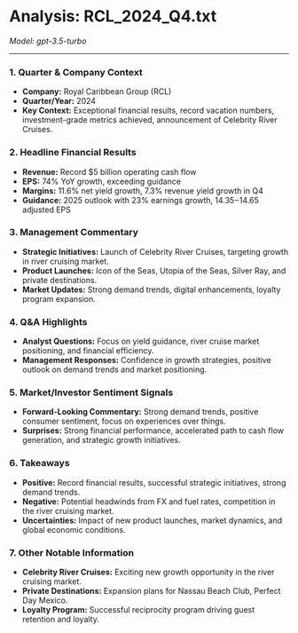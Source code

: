 # Analysis: RCL_2024_Q4.txt

*Model: gpt-3.5-turbo*

---

### 1. Quarter & Company Context
- **Company:** Royal Caribbean Group (RCL)
- **Quarter/Year:** 2024
- **Key Context:** Exceptional financial results, record vacation numbers, investment-grade metrics achieved, announcement of Celebrity River Cruises.

### 2. Headline Financial Results
- **Revenue:** Record $5 billion operating cash flow
- **EPS:** 74% YoY growth, exceeding guidance
- **Margins:** 11.6% net yield growth, 7.3% revenue yield growth in Q4
- **Guidance:** 2025 outlook with 23% earnings growth, $14.35-$14.65 adjusted EPS

### 3. Management Commentary
- **Strategic Initiatives:** Launch of Celebrity River Cruises, targeting growth in river cruising market.
- **Product Launches:** Icon of the Seas, Utopia of the Seas, Silver Ray, and private destinations.
- **Market Updates:** Strong demand trends, digital enhancements, loyalty program expansion.

### 4. Q&A Highlights
- **Analyst Questions:** Focus on yield guidance, river cruise market positioning, and financial efficiency.
- **Management Responses:** Confidence in growth strategies, positive outlook on demand trends and market positioning.

### 5. Market/Investor Sentiment Signals
- **Forward-Looking Commentary:** Strong demand trends, positive consumer sentiment, focus on experiences over things.
- **Surprises:** Strong financial performance, accelerated path to cash flow generation, and strategic growth initiatives.

### 6. Takeaways
- **Positive:** Record financial results, successful strategic initiatives, strong demand trends.
- **Negative:** Potential headwinds from FX and fuel rates, competition in the river cruising market.
- **Uncertainties:** Impact of new product launches, market dynamics, and global economic conditions.

### 7. Other Notable Information
- **Celebrity River Cruises:** Exciting new growth opportunity in the river cruising market.
- **Private Destinations:** Expansion plans for Nassau Beach Club, Perfect Day Mexico.
- **Loyalty Program:** Successful reciprocity program driving guest retention and loyalty.